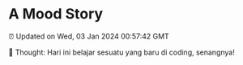 # A Mood Story

⏰ Updated on Wed, 03 Jan 2024 00:57:42 GMT

💭 Thought: Hari ini belajar sesuatu yang baru di coding, senangnya!

